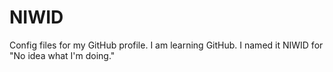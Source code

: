 # NIWID
Config files for my GitHub profile.
I am learning GitHub. I named it NIWID for "No idea what I'm doing."
